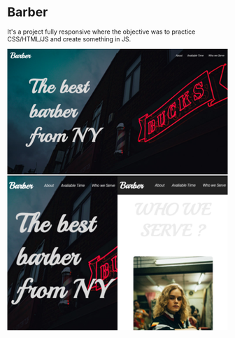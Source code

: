 # Barber
It's a project fully responsive where the objective was to practice CSS/HTML/JS and create something in JS.

<img src="https://github.com/CauaS1/barber/blob/master/img/bar.PNG" />
<img src="https://github.com/CauaS1/barber/blob/master/img/screen2.jpg" />
